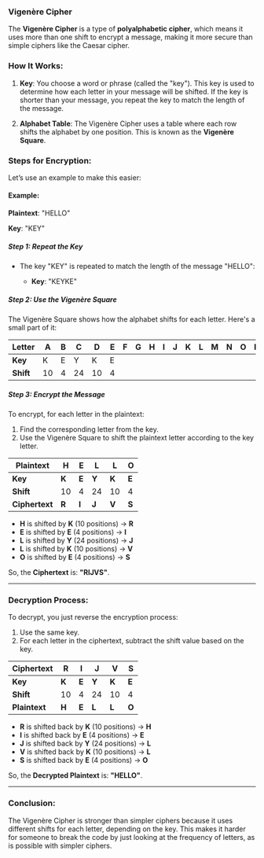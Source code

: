 ### **Vigenère Cipher**

The **Vigenère Cipher** is a type of **polyalphabetic cipher**, which means it uses more than one shift to encrypt a message, making it more secure than simple ciphers like the Caesar cipher.

### **How It Works**:

1. **Key**: You choose a word or phrase (called the "key"). This key is used to determine how each letter in your message will be shifted. If the key is shorter than your message, you repeat the key to match the length of the message.

2. **Alphabet Table**: The Vigenère Cipher uses a table where each row shifts the alphabet by one position. This is known as the **Vigenère Square**.

### **Steps for Encryption**:

Let’s use an example to make this easier:

#### **Example**:

**Plaintext**: "HELLO"

**Key**: "KEY"

##### **Step 1: Repeat the Key**

* The key "KEY" is repeated to match the length of the message "HELLO":

  * **Key**: "KEYKE"

##### **Step 2: Use the Vigenère Square**

The Vigenère Square shows how the alphabet shifts for each letter. Here's a small part of it:

| Letter    | A  | B | C  | D  | E | F | G | H | I | J | K | L | M | N | O | P | Q | R | S | T | U | V | W | X | Y | Z |
| --------- | -- | - | -- | -- | - | - | - | - | - | - | - | - | - | - | - | - | - | - | - | - | - | - | - | - | - | - |
| **Key**   | K  | E | Y  | K  | E |   |   |   |   |   |   |   |   |   |   |   |   |   |   |   |   |   |   |   |   |   |
| **Shift** | 10 | 4 | 24 | 10 | 4 |   |   |   |   |   |   |   |   |   |   |   |   |   |   |   |   |   |   |   |   |   |

##### **Step 3: Encrypt the Message**

To encrypt, for each letter in the plaintext:

1. Find the corresponding letter from the key.
2. Use the Vigenère Square to shift the plaintext letter according to the key letter.

| **Plaintext**  | **H** | **E** | **L** | **L** | **O** |
| -------------- | ----- | ----- | ----- | ----- | ----- |
| **Key**        | **K** | **E** | **Y** | **K** | **E** |
| **Shift**      | 10    | 4     | 24    | 10    | 4     |
| **Ciphertext** | **R** | **I** | **J** | **V** | **S** |

* **H** is shifted by **K** (10 positions) → **R**
* **E** is shifted by **E** (4 positions) → **I**
* **L** is shifted by **Y** (24 positions) → **J**
* **L** is shifted by **K** (10 positions) → **V**
* **O** is shifted by **E** (4 positions) → **S**

So, the **Ciphertext** is: **"RIJVS"**.

---

### **Decryption Process**:

To decrypt, you just reverse the encryption process:

1. Use the same key.
2. For each letter in the ciphertext, subtract the shift value based on the key.

| **Ciphertext** | **R** | **I** | **J** | **V** | **S** |
| -------------- | ----- | ----- | ----- | ----- | ----- |
| **Key**        | **K** | **E** | **Y** | **K** | **E** |
| **Shift**      | 10    | 4     | 24    | 10    | 4     |
| **Plaintext**  | **H** | **E** | **L** | **L** | **O** |

* **R** is shifted back by **K** (10 positions) → **H**
* **I** is shifted back by **E** (4 positions) → **E**
* **J** is shifted back by **Y** (24 positions) → **L**
* **V** is shifted back by **K** (10 positions) → **L**
* **S** is shifted back by **E** (4 positions) → **O**

So, the **Decrypted Plaintext** is: **"HELLO"**.

---

### **Conclusion**:

The Vigenère Cipher is stronger than simpler ciphers because it uses different shifts for each letter, depending on the key. This makes it harder for someone to break the code by just looking at the frequency of letters, as is possible with simpler ciphers.
